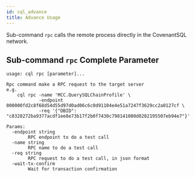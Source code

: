 ```yaml
---
id: cql_advance
title: Advance Usage
---
```


Sub-command `rpc` calls the remote process directly in the CovenantSQL network.

## Sub-command `rpc` Complete Parameter

    usage: cql rpc [parameter]...

    Rpc command make a RPC request to the target server
    e.g.
        cql rpc -name 'MCC.QuerySQLChainProfile' \
                -endpoint 000000fd2c8f68d54d55d97d0ad06c6c0d91104e4e51a7247f3629cc2a0127cf \
                -req '{"DBID": "c8328272ba9377acdf1ee8e73b17f2b0f7430c798141080d0282195507eb94e7"}'

    Params:
      -endpoint string
            RPC endpoint to do a test call
      -name string
            RPC name to do a test call
      -req string
            RPC request to do a test call, in json format
      -wait-tx-confirm
            Wait for transaction confirmation

